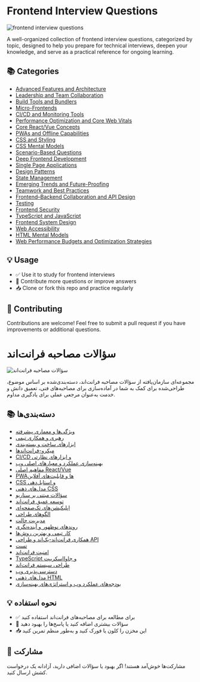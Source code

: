 # Frontend Interview Questions

![frontend interview questions](./banner.png "frontend interview questions")

A well-organized collection of frontend interview questions, categorized by topic, designed to help you prepare for technical interviews, deepen your knowledge, and serve as a practical reference for ongoing learning.

## 📚 Categories

- [Advanced Features and Architecture](./advanced-features-and-architecture/questions.md)
- [Leadership and Team Collaboration](./leadership-and-team-collaboration/questions.md)
- [Build Tools and Bundlers](./build-tools-and-bundlers/questions.md)
- [Micro-Frontends](./micro-frontends/questions.md)
- [CI/CD and Monitoring Tools](./ci-cd-and-monitoring-tools/questions.md)
- [Performance Optimization and Core Web Vitals](./performance-optimization-and-core-web-vitals/questions.md)
- [Core React/Vue Concepts](./core-react-vue-concepts/questions.md)
- [PWAs and Offline Capabilities](./pwas-and-offline-capabilities/questions.md)
- [CSS and Styling](./css-and-styling/questions.md)
- [CSS Mental Models](./css-mental-models/questions.md)
- [Scenario-Based Questions](./scenario-based-questions/questions.md)
- [Deep Frontend Development](./deep-frontend-development/questions.md)
- [Single Page Applications](./single-page-applications/questions.md)
- [Design Patterns](./design-patterns/questions.md)
- [State Management](./state-management/questions.md)
- [Emerging Trends and Future-Proofing](./emerging-trends-and-future-proofing/questions.md)
- [Teamwork and Best Practices](./teamwork-and-best-practices/questions.md)
- [Frontend–Backend Collaboration and API Design](./frontend-backend-collaboration-and-api-design/questions.md)
- [Testing](./testing/questions.md)
- [Frontend Security](./frontend-security/questions.md)
- [TypeScript and JavaScript](./typescript-and-javascript/questions.md)
- [Frontend System Design](./frontend-system-design/questions.md)
- [Web Accessibility](./web-accessibility/questions.md)
- [HTML Mental Models](./html-mental-models/questions.md)
- [Web Performance Budgets and Optimization Strategies](./web-performance-budgets-and-optimization-strategies/questions.md)

## 💡 Usage

- ✅ Use it to study for frontend interviews
- 🔁 Contribute more questions or improve answers
- 📥 Clone or fork this repo and practice regularly

## 🙌 Contributing

Contributions are welcome! Feel free to submit a pull request if you have improvements or additional questions.


# سؤالات مصاحبه فرانت‌اند

![سؤالات مصاحبه فرانت‌اند](./banner.png "سؤالات مصاحبه فرانت‌اند")

مجموعه‌ای سازمان‌یافته از سؤالات مصاحبه فرانت‌اند، دسته‌بندی‌شده بر اساس موضوع، طراحی‌شده برای کمک به شما در آماده‌سازی برای مصاحبه‌های فنی، تعمیق دانش و خدمت به‌عنوان مرجعی عملی برای یادگیری مداوم.

## 📚 دسته‌بندی‌ها

- [ویژگی‌ها و معماری پیشرفته](./advanced-features-and-architecture/questions-persian.md)
- [رهبری و همکاری تیمی](./leadership-and-team-collaboration/questions-persian.md)
- [ابزارهای ساخت و بسته‌بندی](./build-tools-and-bundlers/questions-persian.md)
- [میکرو-فرانت‌اندها](./micro-frontends/questions-persian.md)
- [CI/CD و ابزارهای نظارتی](./ci-cd-and-monitoring-tools/questions-persian.md)
- [بهینه‌سازی عملکرد و معیارهای اصلی وب](./performance-optimization-and-core-web-vitals/questions-persian.md)
- [مفاهیم اصلی React/Vue](./core-react-vue-concepts/questions-persian.md)
- [PWAها و قابلیت‌های آفلاین](./pwas-and-offline-capabilities/questions-persian.md)
- [CSS و استایل‌دهی](./css-and-styling/questions-persian.md)
- [مدل‌های ذهنی CSS](./css-mental-models/questions-persian.md)
- [سؤالات مبتنی بر سناریو](./scenario-based-questions/questions-persian.md)
- [توسعه عمیق فرانت‌اند](./deep-frontend-development/questions-persian.md)
- [اپلیکیشن‌های تک‌صفحه‌ای](./single-page-applications/questions-persian.md)
- [الگوهای طراحی](./design-patterns/questions-persian.md)
- [مدیریت حالت](./state-management/questions-persian.md)
- [روندهای نوظهور و آینده‌نگری](./emerging-trends-and-future-proofing/questions-persian.md)
- [کار تیمی و بهترین روش‌ها](./teamwork-and-best-practices/questions-persian.md)
- [همکاری فرانت‌اند-بک‌اند و طراحی API](./frontend-backend-collaboration-and-api-design/questions-persian.md)
- [تست](./testing/questions-persian.md)
- [امنیت فرانت‌اند](./frontend-security/questions-persian.md)
- [TypeScript و جاوااسکریپت](./typescript-and-javascript/questions-persian.md)
- [طراحی سیستم فرانت‌اند](./frontend-system-design/questions-persian.md)
- [دسترسی‌پذیری وب](./web-accessibility/questions-persian.md)
- [مدل‌های ذهنی HTML](./html-mental-models/questions-persian.md)
- [بودجه‌های عملکرد وب و استراتژی‌های بهینه‌سازی](./web-performance-budgets-and-optimization-strategies/questions-persian.md)

## 💡 نحوه استفاده

- ✅ برای مطالعه برای مصاحبه‌های فرانت‌اند استفاده کنید
- 🔁 سؤالات بیشتری اضافه کنید یا پاسخ‌ها را بهبود دهید
- 📥 این مخزن را کلون یا فورک کنید و به‌طور منظم تمرین کنید

## 🙌 مشارکت

مشارکت‌ها خوش‌آمد هستند! اگر بهبود یا سؤالات اضافی دارید، آزادانه یک درخواست کشش ارسال کنید.

